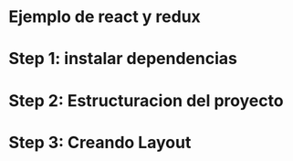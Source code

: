 # Ejemplo de react y redux

# Step 1: instalar dependencias
# Step 2: Estructuracion del proyecto
# Step 3: Creando Layout

